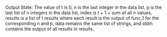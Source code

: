 Output State: The value of t is 0, n is the last integer in the data list, p is the last list of n integers in the data list, index is t + 1 + sum of all n values, results is a list of t results where each result is the output of func_1 for the corresponding n and p, data remains the same list of strings, and stdin contains the output of all results in results.